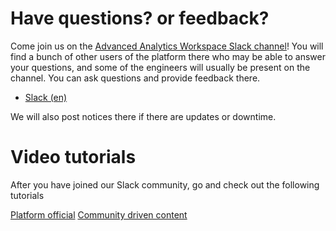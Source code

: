 # Have questions? or feedback?

Come join us on the
[Advanced Analytics Workspace Slack channel](https://statcan-aaw.slack.com)! You
will find a bunch of other users of the platform there who may be able to answer
your questions, and some of the engineers will usually be present on the
channel. You can ask questions and provide feedback there.

- [Slack (en)](https://statcan-aaw.slack.com)

We will also post notices there if there are updates or downtime.


# Video tutorials

After you have joined our Slack community, go and check out the following tutorials

[Platform official](https://www.youtube.com/playlist?list=PL1zlA2D7AHugkDdiyeUHWOKGKUd3MB_nD)
[Community driven content](https://www.youtube.com/playlist?list=PL1zlA2D7AHuhP0lKbcaD_0KEYUqs1Qrgj)
